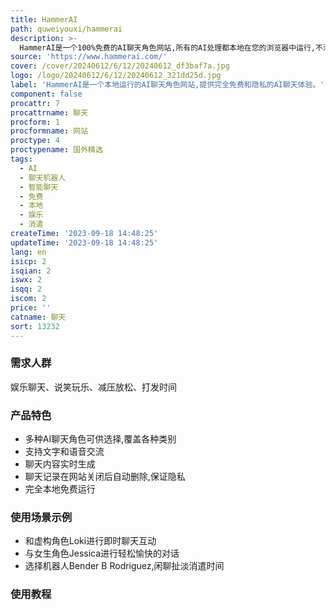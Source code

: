 ```yaml
---
title: HammerAI
path: quweiyouxi/hammerai
description: >-
  HammerAI是一个100%免费的AI聊天角色网站,所有的AI处理都本地在您的浏览器中运行,不涉及任何隐私数据泄露风险。网站提供多种不同角色可供选择,支持文字和语音交流。用户可以和AI自由聊天互动,聊天内容实时生成而且会根据您的输入产生不同回复。主要优势是完全免费,全部本地运行保证隐私安全,并提供多种有趣的AI角色用于娱乐聊天。
source: 'https://www.hammerai.com/'
cover: /cover/20240612/6/12/20240612_df3baf7a.jpg
logo: /logo/20240612/6/12/20240612_321dd25d.jpg
label: 'HammerAI是一个本地运行的AI聊天角色网站,提供完全免费和隐私的AI聊天体验。'
component: false
procattr: 7
procattrname: 聊天
procform: 1
procformname: 网站
proctype: 4
proctypename: 国外精选
tags:
  - AI
  - 聊天机器人
  - 智能聊天
  - 免费
  - 本地
  - 娱乐
  - 消遣
createTime: '2023-09-18 14:48:25'
updateTime: '2023-09-18 14:48:25'
lang: en
isicp: 2
isqian: 2
iswx: 2
isqq: 2
iscom: 2
price: ''
catname: 聊天
sort: 13232
---
```




### 需求人群
娱乐聊天、说笑玩乐、减压放松、打发时间

### 产品特色
- 多种AI聊天角色可供选择,覆盖各种类别
- 支持文字和语音交流
- 聊天内容实时生成
- 聊天记录在网站关闭后自动删除,保证隐私
- 完全本地免费运行

### 使用场景示例
- 和虚构角色Loki进行即时聊天互动
- 与女生角色Jessica进行轻松愉快的对话
- 选择机器人Bender B Rodriguez,闲聊扯淡消遣时间

### 使用教程


  
